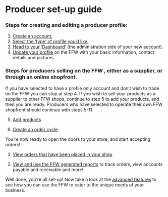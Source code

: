 # Producer set-up guide

### Steps for creating and editing a producer profile:

1. [Create an account.](/create-an-account.md)
2. [Select the ‘type’ of profile you’d like.](/producer-profile-types.md)
3. [Head to your ‘Dashboard’](/the-dashboard.md)  \(the administration side of your new account\).
4. [Update your profile](/your-profile.md)  on the FFW with your basic information, contact details and pictures.

### Steps for producers selling on the FFW , either as a supplier, or through an online shopfront.

If you have selected to have a profile only account and don’t wish to trade on the FFW you can stop at step 4. If you wish to sell your products as a supplier to other FFW  shops, continue to step 5 to add your products, and then you are ready. Producers who have selected to operate their own FFW  shopfront should continue with steps 5-11.

5.  [Add products](/products.md)

6.  [Create an order cycle](/order-cycles.md)

You’re now ready to open the doors to your store, and start accepting orders!

1. [View orders that have been placed in your shop](/create-or-connect-with-your-supplying-producers.md)

2. [View and use the FFW generated reports](/reports.md)  to track orders, view accounts payable and receivable and more!

Well done, you’re all set-up! Now take a look at the [advanced features](/advanced-features.md) to see how you can use the FFW to cater to the unique needs of your business.

